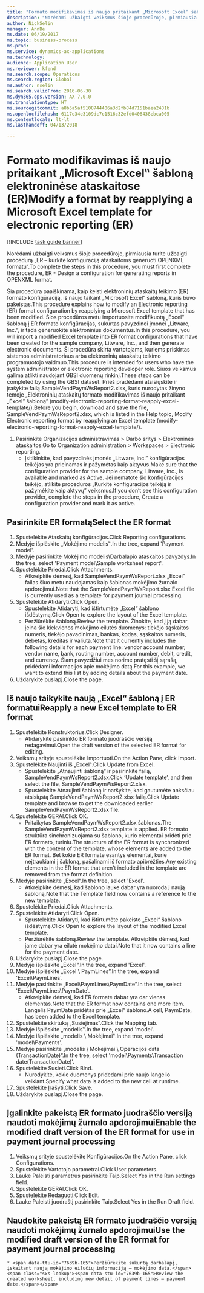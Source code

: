 ```yaml
--- 
title: "Formato modifikavimas iš naujo pritaikant „Microsoft Excel‟ šabloną elektroninėse ataskaitose (ER)"
description: "Norėdami užbaigti veiksmus šioje procedūroje, pirmiausia turite užbaigti procedūrą „ER – kurkite konfigūraciją ataskaitoms generuoti OPENXML formatu“."
author: NickSelin
manager: AnnBe
ms.date: 06/19/2017
ms.topic: business-process
ms.prod: 
ms.service: dynamics-ax-applications
ms.technology: 
audience: Application User
ms.reviewer: kfend
ms.search.scope: Operations
ms.search.region: Global
ms.author: nselin
ms.search.validFrom: 2016-06-30
ms.dyn365.ops.version: AX 7.0.0
ms.translationtype: HT
ms.sourcegitcommit: a8b5a5af5108744406a3d2fb84d7151baea2481b
ms.openlocfilehash: 6117e34e3109dc7c1516c32efd0406438ebca005
ms.contentlocale: lt-lt
ms.lasthandoff: 04/13/2018

---
```

# <a name="modify-a-format-by-reapplying-a-microsoft-excel-template-for-electronic-reporting-er"></a><span data-ttu-id="7639b-103">Formato modifikavimas iš naujo pritaikant „Microsoft Excel‟ šabloną elektroninėse ataskaitose (ER)</span><span class="sxs-lookup"><span data-stu-id="7639b-103">Modify a format by reapplying a Microsoft Excel template for electronic reporting (ER)</span></span>

[!INCLUDE [task guide banner](../../includes/task-guide-banner.md)]

<span data-ttu-id="7639b-104">Norėdami užbaigti veiksmus šioje procedūroje, pirmiausia turite užbaigti procedūrą „ER – kurkite konfigūraciją ataskaitoms generuoti OPENXML formatu“.</span><span class="sxs-lookup"><span data-stu-id="7639b-104">To complete the steps in this procedure, you must first complete the procedure, ER - Design a configuration for generating reports in OPENXML format.</span></span>

<span data-ttu-id="7639b-105">Šia procedūra paaiškinama, kaip keisti elektroninių ataskaitų teikimo (ER) formato konfigūraciją, iš naujo taikant „Microsoft Excel“ šabloną, kuris buvo pakeistas.</span><span class="sxs-lookup"><span data-stu-id="7639b-105">This procedure explains how to modify an Electronic reporting (ER) format configuration by reapplying a Microsoft Excel template that has been modified.</span></span> <span data-ttu-id="7639b-106">Šios procedūros metu importuosite modifikuotą „Excel“ šabloną į ER formato konfigūracijas, sukurtas pavyzdinei įmonei „Litware, Inc.“, ir tada generuokite elektroninius dokumentus.</span><span class="sxs-lookup"><span data-stu-id="7639b-106">In this procedure, you will import a modified Excel template into ER format configurations that have been created for the sample company, Litware, Inc., and then generate electronic documents.</span></span> <span data-ttu-id="7639b-107">Ši procedūra skirta vartotojams, kuriems priskirtas sistemos administratoriaus arba elektroninių ataskaitų teikimo programuotojo vaidmuo.</span><span class="sxs-lookup"><span data-stu-id="7639b-107">This procedure is intended for users who have the system administrator or electronic reporting developer role.</span></span> <span data-ttu-id="7639b-108">Šiuos veiksmus galima atlikti naudojant GBSI duomenų rinkinį.</span><span class="sxs-lookup"><span data-stu-id="7639b-108">These steps can be completed by using the GBSI dataset.</span></span> <span data-ttu-id="7639b-109">Prieš pradėdami atsisiųskite ir įrašykite failą SampleVendPaymWsReport2.xlsx, kuris nurodytas žinyno temoje „Elektroninių ataskaitų formato modifikavimas iš naujo pritaikant „Excel“ šabloną“ (modify-electronic-reporting-format-reapply-excel-template/).</span><span class="sxs-lookup"><span data-stu-id="7639b-109">Before you begin, download and save the file, SampleVendPaymWsReport2.xlsx, which is listed in the Help topic, Modify Electronic reporting format by reapplying an Excel template (modify-electronic-reporting-format-reapply-excel-template/).</span></span>

1. <span data-ttu-id="7639b-110">Pasirinkite Organizacijos administravimas > Darbo sritys > Elektroninės ataskaitos.</span><span class="sxs-lookup"><span data-stu-id="7639b-110">Go to Organization administration > Workspaces > Electronic reporting.</span></span>
    * <span data-ttu-id="7639b-111">Įsitikinkite, kad pavyzdinės įmonės „Litware, Inc.” konfigūracijos teikėjas yra prieinamas ir pažymėtas kaip aktyvus.</span><span class="sxs-lookup"><span data-stu-id="7639b-111">Make sure that the configuration provider for the sample company, Litware, Inc., is available and marked as Active.</span></span> <span data-ttu-id="7639b-112">Jei nematote šio konfigūracijos teikėjo, atlikite procedūros „Kurkite konfigūracijos teikėją ir pažymėkite kaip aktyvų” veiksmus.</span><span class="sxs-lookup"><span data-stu-id="7639b-112">If you don’t see this configuration provider, complete the steps in the procedure, Create a configuration provider and mark it as active.</span></span>  

## <a name="select-the-er-format"></a><span data-ttu-id="7639b-113">Pasirinkite ER formatą</span><span class="sxs-lookup"><span data-stu-id="7639b-113">Select the ER format</span></span>
1. <span data-ttu-id="7639b-114">Spustelėkite Ataskaitų konfigūracijos.</span><span class="sxs-lookup"><span data-stu-id="7639b-114">Click Reporting configurations.</span></span>
2. <span data-ttu-id="7639b-115">Medyje išplėskite „Mokėjimo modelis‟.</span><span class="sxs-lookup"><span data-stu-id="7639b-115">In the tree, expand 'Payment model'.</span></span>
3. <span data-ttu-id="7639b-116">Medyje pasirinkite Mokėjimo modelis\Darbalapio ataskaitos pavyzdys.</span><span class="sxs-lookup"><span data-stu-id="7639b-116">In the tree, select 'Payment model\Sample worksheet report'.</span></span>
4. <span data-ttu-id="7639b-117">Spustelėkite Priedai.</span><span class="sxs-lookup"><span data-stu-id="7639b-117">Click Attachments.</span></span>
    * <span data-ttu-id="7639b-118">Atkreipkite dėmesį, kad SampleVendPaymWsReport.xlsx „Excel“ failas šiuo metu naudojamas kaip šablonas mokėjimo žurnalo apdorojimui.</span><span class="sxs-lookup"><span data-stu-id="7639b-118">Note that the SampleVendPaymWsReport.xlsx Excel file is currently used as a template for payment journal processing.</span></span>   
5. <span data-ttu-id="7639b-119">Spustelėkite Atidaryti.</span><span class="sxs-lookup"><span data-stu-id="7639b-119">Click Open.</span></span>
    * <span data-ttu-id="7639b-120">Spustelėkite Atidaryti, kad ištirtumėte „Excel“ šablono išdėstymą.</span><span class="sxs-lookup"><span data-stu-id="7639b-120">Click Open to explore the layout of the Excel template.</span></span>  
    * <span data-ttu-id="7639b-121">Peržiūrėkite šabloną.</span><span class="sxs-lookup"><span data-stu-id="7639b-121">Review the template.</span></span> <span data-ttu-id="7639b-122">Žinokite, kad į ją dabar įeina šie kiekvienos mokėjimo eilutės duomenys: tiekėjo sąskaitos numeris, tiekėjo pavadinimas, bankas, kodas, sąskaitos numeris, debetas, kreditas ir valiuta.</span><span class="sxs-lookup"><span data-stu-id="7639b-122">Note that it currently includes the following details for each payment line: vendor account number, vendor name, bank, routing number, account number, debit, credit, and currency.</span></span> <span data-ttu-id="7639b-123">Šiam pavyzdžiui mes norime pratęsti šį sąrašą, pridėdami informacijos apie mokėjimo datą.</span><span class="sxs-lookup"><span data-stu-id="7639b-123">For this example, we want to extend this list by adding details about the payment date.</span></span>   
6. <span data-ttu-id="7639b-124">Uždarykite puslapį.</span><span class="sxs-lookup"><span data-stu-id="7639b-124">Close the page.</span></span>

## <a name="reapply-a-new-excel-template-to-er-format"></a><span data-ttu-id="7639b-125">Iš naujo taikykite naują „Excel“ šabloną į ER formatui</span><span class="sxs-lookup"><span data-stu-id="7639b-125">Reapply a new Excel template to ER format</span></span>
1. <span data-ttu-id="7639b-126">Spustelėkite Konstruktorius.</span><span class="sxs-lookup"><span data-stu-id="7639b-126">Click Designer.</span></span>
    * <span data-ttu-id="7639b-127">Atidarykite pasirinkto ER formato juodraščio versiją redagavimui.</span><span class="sxs-lookup"><span data-stu-id="7639b-127">Open the draft version of the selected ER format for editing.</span></span>  
2. <span data-ttu-id="7639b-128">Veiksmų srityje spustelėkite Importuoti.</span><span class="sxs-lookup"><span data-stu-id="7639b-128">On the Action Pane, click Import.</span></span>
3. <span data-ttu-id="7639b-129">Spustelėkite Naujinti iš „Excel‟.</span><span class="sxs-lookup"><span data-stu-id="7639b-129">Click Update from Excel.</span></span>
    * <span data-ttu-id="7639b-130">Spustelėkite „Atnaujinti šabloną“ ir pasirinkite failą, SampleVendPaymWsReport2.xlsx.</span><span class="sxs-lookup"><span data-stu-id="7639b-130">Click ‘Update template’, and then select the file, SampleVendPaymWsReport2.xlsx.</span></span>  
    * <span data-ttu-id="7639b-131">Spustelėkite Atnaujinti šabloną ir naršykite, kad gautumėte anksčiau atsisiųstą SampleVendPaymWsReport2.xlsx failą.</span><span class="sxs-lookup"><span data-stu-id="7639b-131">Click Update template and browse to get the downloaded earlier SampleVendPaymWsReport2.xlsx file.</span></span>  
4. <span data-ttu-id="7639b-132">Spustelėkite GERAI.</span><span class="sxs-lookup"><span data-stu-id="7639b-132">Click OK.</span></span>
    * <span data-ttu-id="7639b-133">Pritaikytas SampleVendPaymWsReport2.xlsx šablonas.</span><span class="sxs-lookup"><span data-stu-id="7639b-133">The SampleVendPaymWsReport2.xlsx template is applied.</span></span> <span data-ttu-id="7639b-134">ER formato struktūra sinchronizuojama su šablono, kurio elementai pridėti prie ER formato, turiniu.</span><span class="sxs-lookup"><span data-stu-id="7639b-134">The structure of the ER format is synchronized with the content of the template, whose elements are added to the ER format.</span></span> <span data-ttu-id="7639b-135">Bet kokie ER formate esantys elementai, kurie neįtraukiami į šabloną, pašalinami iš formato apibrėžties.</span><span class="sxs-lookup"><span data-stu-id="7639b-135">Any existing elements in the ER format that aren’t included in the template are removed from the format definition.</span></span>  
5. <span data-ttu-id="7639b-136">Medyje pasirinkite „Excel“.</span><span class="sxs-lookup"><span data-stu-id="7639b-136">In the tree, select 'Excel'.</span></span>
    * <span data-ttu-id="7639b-137">Atkreipkite dėmesį, kad šablono lauke dabar yra nuoroda į naują šabloną.</span><span class="sxs-lookup"><span data-stu-id="7639b-137">Note that the Template field now contains a reference to the new template.</span></span>   
6. <span data-ttu-id="7639b-138">Spustelėkite Priedai.</span><span class="sxs-lookup"><span data-stu-id="7639b-138">Click Attachments.</span></span>
7. <span data-ttu-id="7639b-139">Spustelėkite Atidaryti.</span><span class="sxs-lookup"><span data-stu-id="7639b-139">Click Open.</span></span>
    * <span data-ttu-id="7639b-140">Spustelėkite Atidaryti, kad ištirtumėte pakeisto „Excel“ šablono išdėstymą.</span><span class="sxs-lookup"><span data-stu-id="7639b-140">Click Open to explore the layout of the modified Excel template.</span></span>  
    * <span data-ttu-id="7639b-141">Peržiūrėkite šabloną.</span><span class="sxs-lookup"><span data-stu-id="7639b-141">Review the template.</span></span> <span data-ttu-id="7639b-142">Atkreipkite dėmesį, kad jame dabar yra eilutė mokėjimo datai.</span><span class="sxs-lookup"><span data-stu-id="7639b-142">Note that it now contains a line for the payment date.</span></span>   
8. <span data-ttu-id="7639b-143">Uždarykite puslapį.</span><span class="sxs-lookup"><span data-stu-id="7639b-143">Close the page.</span></span>
9. <span data-ttu-id="7639b-144">Medyje išplėskite „Excel“.</span><span class="sxs-lookup"><span data-stu-id="7639b-144">In the tree, expand 'Excel'.</span></span>
10. <span data-ttu-id="7639b-145">Medyje išplėskite „Excel \ PaymLines”.</span><span class="sxs-lookup"><span data-stu-id="7639b-145">In the tree, expand 'Excel\PaymLines'.</span></span>
11. <span data-ttu-id="7639b-146">Medyje pasirinkite „Excel\PaymLines\PaymDate“.</span><span class="sxs-lookup"><span data-stu-id="7639b-146">In the tree, select 'Excel\PaymLines\PaymDate'.</span></span>
    * <span data-ttu-id="7639b-147">Atkreipkite dėmesį, kad ER formate dabar yra dar vienas elementas.</span><span class="sxs-lookup"><span data-stu-id="7639b-147">Note that the ER format now contains one more item.</span></span> <span data-ttu-id="7639b-148">Langelis PaymDate pridėtas prie „Excel“ šablono.</span><span class="sxs-lookup"><span data-stu-id="7639b-148">A cell, PaymDate, has been added to the Excel template.</span></span>  
12. <span data-ttu-id="7639b-149">Spustelėkite skirtuką „Susiejimas“.</span><span class="sxs-lookup"><span data-stu-id="7639b-149">Click the Mapping tab.</span></span>
13. <span data-ttu-id="7639b-150">Medyje išplėskite „modelis‟.</span><span class="sxs-lookup"><span data-stu-id="7639b-150">In the tree, expand 'model'.</span></span>
14. <span data-ttu-id="7639b-151">Medyje išplėskite „modelis \ Mokėjimai‟.</span><span class="sxs-lookup"><span data-stu-id="7639b-151">In the tree, expand 'model\Payments'.</span></span>
15. <span data-ttu-id="7639b-152">Medyje pasirinkite „modelis \ Mokėjimai \ Operacijos data (TransactionDate)“.</span><span class="sxs-lookup"><span data-stu-id="7639b-152">In the tree, select 'model\Payments\Transaction date(TransactionDate)'.</span></span>
16. <span data-ttu-id="7639b-153">Spustelėkite Susieti.</span><span class="sxs-lookup"><span data-stu-id="7639b-153">Click Bind.</span></span>
    * <span data-ttu-id="7639b-154">Nurodykite, kokie duomenys pridedami prie naujo langelio veikiant.</span><span class="sxs-lookup"><span data-stu-id="7639b-154">Specify what data is added to the new cell at runtime.</span></span>  
17. <span data-ttu-id="7639b-155">Spustelėkite Įrašyti.</span><span class="sxs-lookup"><span data-stu-id="7639b-155">Click Save.</span></span>
18. <span data-ttu-id="7639b-156">Uždarykite puslapį.</span><span class="sxs-lookup"><span data-stu-id="7639b-156">Close the page.</span></span>

## <a name="enable-the-modified-draft-version-of-the-er-format-for-use-in-payment-journal-processing"></a><span data-ttu-id="7639b-157">Įgalinkite pakeistą ER formato juodraščio versiją naudoti mokėjimų žurnalo apdorojimui</span><span class="sxs-lookup"><span data-stu-id="7639b-157">Enable the modified draft version of the ER format for use in payment journal processing</span></span>
1. <span data-ttu-id="7639b-158">Veiksmų srityje spustelėkite Konfigūracijos.</span><span class="sxs-lookup"><span data-stu-id="7639b-158">On the Action Pane, click Configurations.</span></span>
2. <span data-ttu-id="7639b-159">Spustelėkite Vartotojo parametrai.</span><span class="sxs-lookup"><span data-stu-id="7639b-159">Click User parameters.</span></span>
3. <span data-ttu-id="7639b-160">Lauke Paleisti parametrus pasirinkite Taip.</span><span class="sxs-lookup"><span data-stu-id="7639b-160">Select Yes in the Run settings field.</span></span>
4. <span data-ttu-id="7639b-161">Spustelėkite GERAI.</span><span class="sxs-lookup"><span data-stu-id="7639b-161">Click OK.</span></span>
5. <span data-ttu-id="7639b-162">Spustelėkite Redaguoti.</span><span class="sxs-lookup"><span data-stu-id="7639b-162">Click Edit.</span></span>
6. <span data-ttu-id="7639b-163">Lauke Paleisti juodraštį pasirinkite Taip.</span><span class="sxs-lookup"><span data-stu-id="7639b-163">Select Yes in the Run Draft field.</span></span>

## <a name="use-the-modified-draft-version-of-the-er-format-for-payment-journal-processing"></a><span data-ttu-id="7639b-164">Naudokite pakeistą ER formato juodraščio versiją naudoti mokėjimų žurnalo apdorojimui</span><span class="sxs-lookup"><span data-stu-id="7639b-164">Use the modified draft version of the ER format for payment journal processing</span></span>
    * <span data-ttu-id="7639b-165">Peržiūrėkite sukurtą darbalapį, įskaitant naują mokėjimo eilučių informaciją – mokėjimo data.</span><span class="sxs-lookup"><span data-stu-id="7639b-165">Review the created worksheet, including new detail of payment lines – payment date.</span></span>  


